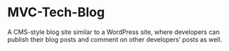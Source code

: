 # MVC-Tech-Blog
A CMS-style blog site similar to a WordPress site, where developers can publish their blog posts and comment on other developers’ posts as well.
